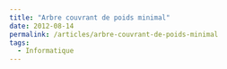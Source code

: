 ```yaml
---
title: "Arbre couvrant de poids minimal"
date: 2012-08-14
permalink: /articles/arbre-couvrant-de-poids-minimal
tags:
  - Informatique
---
```


